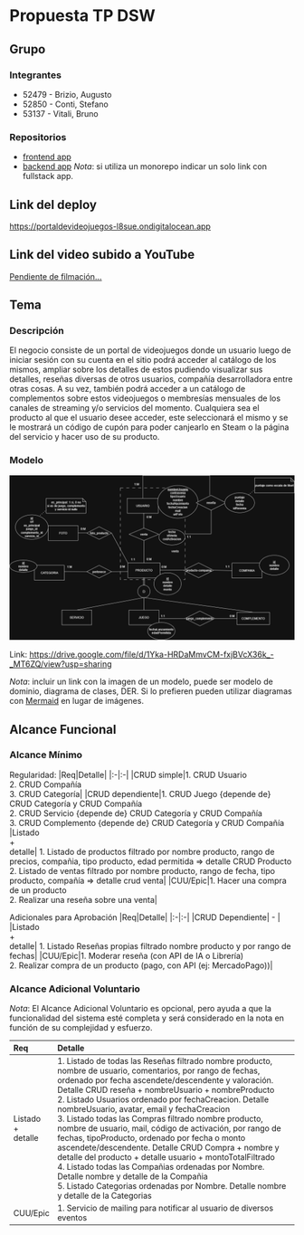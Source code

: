 # Propuesta TP DSW

## Grupo

### Integrantes

- 52479 - Brizio, Augusto
- 52850 - Conti, Stefano
- 53137 - Vitali, Bruno

### Repositorios

- [frontend app](https://github.com/pepicont/desarrollo-FE-tp)
- [backend app](https://github.com/pepicont/desarrollo-BE-tp)
  _Nota_: si utiliza un monorepo indicar un solo link con fullstack app.

## Link del deploy

<a href="https://portaldevideojuegos-l8sue.ondigitalocean.app"><u>https://portaldevideojuegos-l8sue.ondigitalocean.app</u></a>

## Link del video subido a YouTube

<a href="link_video"><u>Pendiente de filmación...</u></a>

## Tema

### Descripción

El negocio consiste de un portal de videojuegos donde un usuario luego de iniciar sesión con su cuenta en el sitio podrá acceder al catálogo de los mismos, ampliar sobre los detalles de estos pudiendo visualizar sus detalles, reseñas diversas de otros usuarios, compañía desarrolladora entre otras cosas. A su vez, también podrá acceder a un catálogo de complementos sobre estos videojuegos o membresías mensuales de los canales de streaming y/o servicios del momento. Cualquiera sea el producto al que el usuario desee acceder, este seleccionará el mismo y se le mostrará un código de cupón para poder canjearlo en Steam o la página del servicio y hacer uso de su producto.

### Modelo

![imagenDelModelo](assets/DER_portalvideojuegos.png)

Link: https://drive.google.com/file/d/1Yka-HRDaMmvCM-fxjBVcX36k_-_MT6ZQ/view?usp=sharing

_Nota_: incluir un link con la imagen de un modelo, puede ser modelo de dominio, diagrama de clases, DER. Si lo prefieren pueden utilizar diagramas con [Mermaid](https://mermaid.js.org) en lugar de imágenes.

## Alcance Funcional

### Alcance Mínimo

Regularidad:
|Req|Detalle|
|:-|:-|
|CRUD simple|1. CRUD Usuario<br>2. CRUD Compañía<br>3. CRUD Categoría|
|CRUD dependiente|1. CRUD Juego {depende de} CRUD Categoría y CRUD Compañía<br>2. CRUD Servicio {depende de} CRUD Categoría y CRUD Compañía <br>3. CRUD Complemento {depende de} CRUD Categoría y CRUD Compañía
|Listado<br>+<br>detalle| 1. Listado de productos filtrado por nombre producto, rango de precios, compañia, tipo producto, edad permitida => detalle CRUD Producto <br> 2. Listado de ventas filtrado por nombre producto, rango de fecha, tipo producto, compañía => detalle crud venta|
|CUU/Epic|1. Hacer una compra de un producto <br>2. Realizar una reseña sobre una venta|

Adicionales para Aprobación
|Req|Detalle|
|:-|:-|
|CRUD Dependiente| - |
|Listado<br>+<br>detalle| 1. Listado Reseñas propias filtrado nombre producto y por rango de fechas|
|CUU/Epic|1. Moderar reseña (con API de IA o Librería)<br>2. Realizar compra de un producto (pago, con API (ej: MercadoPago))|

### Alcance Adicional Voluntario

_Nota_: El Alcance Adicional Voluntario es opcional, pero ayuda a que la funcionalidad del sistema esté completa y será considerado en la nota en función de su complejidad y esfuerzo.

| Req                     | Detalle                                                                                                                                                                                                                                                                                                                                                                                                                                                                                                                                                                                                                                                                                                                                                                                                                      |
| :---------------------- | :--------------------------------------------------------------------------------------------------------------------------------------------------------------------------------------------------------------------------------------------------------------------------------------------------------------------------------------------------------------------------------------------------------------------------------------------------------------------------------------------------------------------------------------------------------------------------------------------------------------------------------------------------------------------------------------------------------------------------------------------------------------------------------------------------------------------------- |
| Listado<br>+<br>detalle | 1. Listado de todas las Reseñas filtrado nombre producto, nombre de usuario, comentarios, por rango de fechas, ordenado por fecha ascendete/descendente y valoración. Detalle CRUD reseña + nombreUsuario + nombreProducto <br> 2. Listado Usuarios ordenado por fechaCreacion. Detalle nombreUsuario, avatar, email y fechaCreacion <br> 3. Listado todas las Compras filtrado nombre producto, nombre de usuario, mail, código de activación, por rango de fechas, tipoProducto, ordenado por fecha o monto ascendete/descendente. Detalle CRUD Compra + nombre y detalle del producto + detalle usuario + montoTotalFiltrado <br> 4. Listado todas las Compañias ordenadas por Nombre. Detalle nombre y detalle de la Compañia <br> 5. Listado Categorias ordenadas por Nombre. Detalle nombre y detalle de la Categorias |
| CUU/Epic                | 1. Servicio de mailing para notificar al usuario de diversos eventos                                                                                                                                                                                                                                                                                                                                                                                                                                                                                                                                                                                                                                                                                                                                                         |
